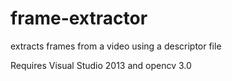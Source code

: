 # frame-extractor
extracts frames from a video using a descriptor file

Requires Visual Studio 2013 and opencv 3.0